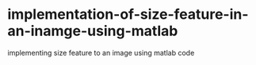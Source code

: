 # implementation-of-size-feature-in-an-inamge-using-matlab
implementing size feature to an image using matlab code
